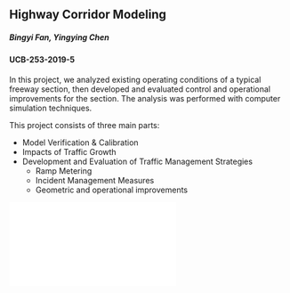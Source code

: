 ## Highway Corridor Modeling

##### Bingyi Fan, Yingying Chen
#### UCB-253-2019-5

In this project, we analyzed existing operating conditions of a typical freeway section, then developed and evaluated control and operational improvements for the section. The analysis was performed with computer simulation techniques.

This project consists of three main parts:
- Model Verification & Calibration
- Impacts of Traffic Growth
- Development and Evaluation of Traffic Management Strategies
  - Ramp Metering
  - Incident Management Measures
  - Geometric and operational improvements


![alt text](poster.pdf)
